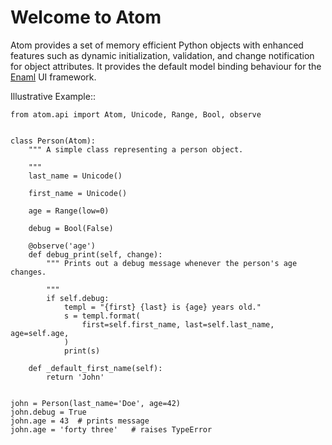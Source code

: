 
Welcome to Atom
===============

Atom provides a set of memory efficient Python objects with enhanced features such as 
dynamic initialization, validation, and change notification for object attributes.
It provides the default model binding behaviour for the [Enaml](http://nucleic.github.io/enaml/docs) UI framework.

Illustrative Example::
   
    from atom.api import Atom, Unicode, Range, Bool, observe


    class Person(Atom):
        """ A simple class representing a person object.

        """
        last_name = Unicode()

        first_name = Unicode()

        age = Range(low=0)

        debug = Bool(False)

        @observe('age')
        def debug_print(self, change):
            """ Prints out a debug message whenever the person's age changes.

            """
            if self.debug:
                templ = "{first} {last} is {age} years old."
                s = templ.format(
                    first=self.first_name, last=self.last_name, age=self.age,
                )
                print(s)
                
        def _default_first_name(self):
            return 'John'


    john = Person(last_name='Doe', age=42)
    john.debug = True
    john.age = 43  # prints message
    john.age = 'forty three'   # raises TypeError
                
